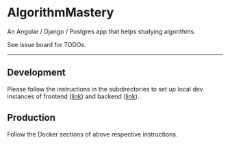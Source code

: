 # AlgorithmMastery

An Angular / Django / Postgres app that helps studying algorithms.

See issue board for TODOs.

---

## Development
Please follow the instructions in the subdirectories to set up local dev instances of frontend ([link](algorithm-mastery/README.md)) and backend ([link](backend/README.md)).

## Production
Follow the Docker sections of above respective instructions.
